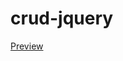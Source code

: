 # crud-jquery

<a href="http://htmlpreview.github.io/?https://github.com/nabil-g/crud-jquery/blob/master/index.html">Preview</a>
